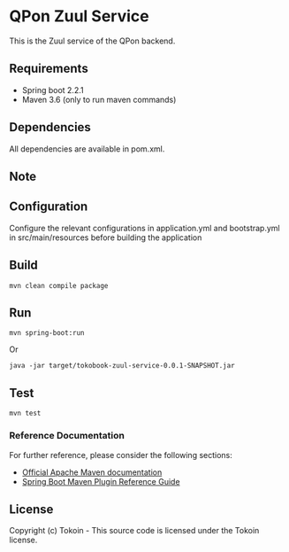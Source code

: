 # QPon Zuul Service
This is the Zuul service of the QPon backend.

## Requirements
* Spring boot 2.2.1
* Maven 3.6 (only to run maven commands)

## Dependencies
All dependencies are available in pom.xml.

## Note

## Configuration
Configure the relevant configurations in application.yml and bootstrap.yml in src/main/resources
before building the application
## Build
```
mvn clean compile package
```

## Run
```
mvn spring-boot:run
```
Or
```
java -jar target/tokobook-zuul-service-0.0.1-SNAPSHOT.jar
```

## Test
```
mvn test
```

### Reference Documentation
For further reference, please consider the following sections:

* [Official Apache Maven documentation](https://maven.apache.org/guides/index.html)
* [Spring Boot Maven Plugin Reference Guide](https://docs.spring.io/spring-boot/docs/2.2.1.RELEASE/maven-plugin/)


## License

Copyright (c) Tokoin - 
This source code is licensed under the Tokoin license. 
